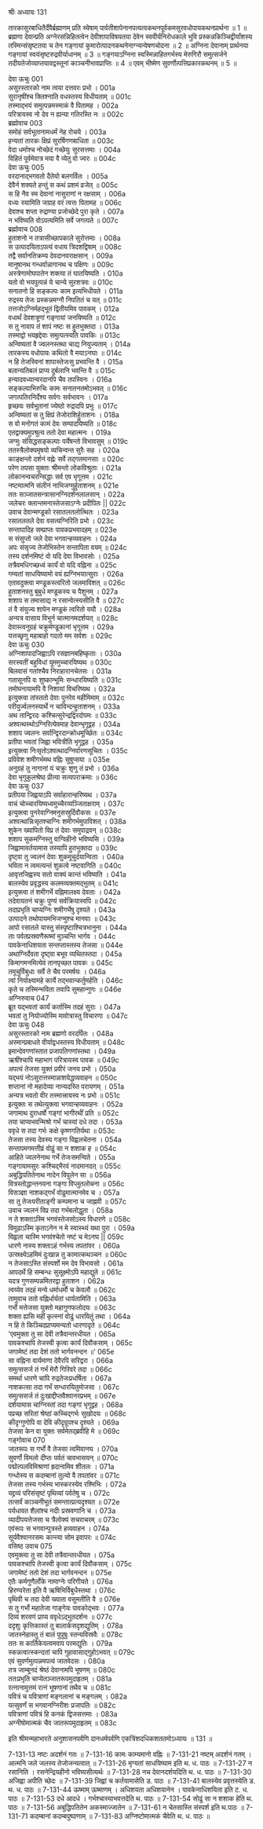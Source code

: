 श्रीः
अध्यायः 131

तारकासुरबाधितैर्देवैर्ब्रह्माणम् प्रति स्वेषाम् पार्वतीशापेनानपत्यत्वकथनपूर्वकमसुरवधोपायकथनप्रार्थना ॥ 1 ॥ ब्रह्मणा देवान्प्रति अग्नेरसन्निहितत्वेन देवीशापाविषयतया देवेन स्ववीर्यनिरोधकाले भुवि प्रस्कन्नकिञ्चिद्वीर्यांशस्य तस्मिन्संसृष्टतया च तेन गङ्गायां कुमारोत्पादनकथनेनाग्न्यन्वेषणचोदना ॥ 2 ॥ अग्निना देवानाम् प्रार्थनया गङ्गायां स्वयंसृष्टरुद्रवीर्याधानम् ॥ 3 ॥ गङ्गयाऽग्निना स्वस्मिन्नाहितगर्भस्य मेरुगिरौ समुत्सर्जने तदीयतेजोव्याप्तयावद्वस्तूनां काञ्चनीभावप्राप्तिः ॥ 4 ॥ एवम् भीष्मेण सुवर्णोत्पत्तिप्रकारकथनम् ॥ 5 ॥
	
देवा ऊचुः 	001  
असुरस्तारको नाम त्वया दत्तवरः प्रभो ।	001a  
सुरानृषींश्च क्लिश्नाति वधस्तस्य विधीयताम् ॥	001c  
तस्माद्भयं समुत्पन्नमस्माकं वै पितामह ।	002a  
परित्रायस्व नो देव न ह्यन्या गतिरस्ति नः ॥	002c  
ब्रह्मोवाच 	003  
समोहं सर्वभूतानामधर्मं नेह रोचये ।	003a  
हन्यतां तारकः क्षिप्रं सुरर्षिगणबाधिता ॥	003c  
वेदा धर्माश्च नोच्छेदं गच्छेयुः सुरसत्तमाः ।	004a  
विहितं पूर्वमेवात्र मया वै व्येतु वो ज्वरः ॥	004c  
देवा ऊचुः 	005  
वरदानाद्भगवतो दैतेयो बलगर्वितः ।	005a  
देवैर्न शक्यते हन्तुं स कथं प्रशमं व्रजेत् ॥	005c  
स हि नैव स्म देवानां नासुराणां न रक्षसाम् ।	006a  
वध्यः स्यामिति जग्राह वरं त्वत्तः पितामह ॥	006c  
देवाश्च शप्ता रुद्राण्या प्रजोच्छेदे पुरा कृते ।	007a  
न भविष्यति वोऽपत्यमिति सर्वे जगत्पते ॥	007c  
ब्रह्मोवाच 	008  
हुताशनो न तत्रासीच्छापकाले सुरोत्तमाः ।	008a  
स उत्पादयिताऽपत्यं वधाय त्रिदशद्विषाम् ॥	008c  
तद्वै सर्वानतिक्रम्य देवदानवराक्षसान् ।	009a  
मानुषानथ गन्धर्वान्नागानथ च पक्षिणः ॥	009c  
अस्त्रेणामोघपातेन शक्त्या तं घातयिष्यति ।	010a  
यतो वो भयपुत्पन्नं ये चान्ये सुरशत्रवः ॥	010c  
सनातनो हि सङ्कल्पः काम इत्यभिधीयते ।	011a  
रुद्रस्य तेजः प्रस्कन्नमग्नौ निपतितं च यत् ॥	011c  
तत्तजोऽग्निर्महद्भूतं द्वितीयमिव पावकम् ।	012a  
वधार्थं देवशत्रूणां गङ्गायां जनयिष्यति ॥	012c  
स तु नावाप तं शापं नष्टः स हुतभुक्तदा ।	013a  
तस्माद्वो भयहृद्देवाः समुत्पत्स्यति पावकिः ॥	013c  
अन्विष्यतां वै ज्वलनस्तथा चाद्य नियुज्यताम् ।	014a  
तारकस्य वधोपायः कथितो वै मयाऽनघाः ॥	014c  
न हि तेजस्विनां शापास्तेजःसु प्रभवन्ति वै ।	015a  
बलान्यतिबलं प्राप्य दुर्बलानि भवन्ति वै ॥	015c  
हन्यादवध्यान्वरदानपि चैव तपस्विनः ।	016a  
सङ्कल्पाभिरुचिः कामः सनातनतमोऽभवत् ॥	016c  
जगत्पतिरनिर्देश्य सर्वगः सर्वभावनः ।	017a  
हृच्छयः सर्वभूतानां ज्येष्ठो रुद्रादपि प्रभुः ॥	017c  
अन्विष्यतां स तु क्षिप्रं तेजोराशिर्हुताशनः ।	018a  
स वो मनोगतं कामं देवः सम्पादयिष्यति ॥	018c  
एतद्वाक्यमुपश्रुत्य ततो देवा महात्मनः ।	019a  
जग्मुः संसिद्धसङ्कल्पाः पर्येषन्तो विभावसुम् ॥	019c  
ततस्त्रैलोक्यमृषयो व्यचिन्वन्त सुरैः सह ।	020a  
काङ्क्षन्तो दर्शनं वह्नेः सर्वे तद्गतमानसाः ॥	020c  
परेण तपसा युक्ताः श्रीमन्तो लोकविश्रुताः ।	021a  
लोकानन्वचरन्सिद्धाः सर्व एव भृगूत्तम ।	021c  
नष्टमात्मनि संलीनं नाभिजग्मुर्हुताशनम् ॥	021e  
ततः सञ्जातसन्त्रासानग्निदर्शनलालसान् ।	022a  
जलेचरः क्लान्तमनास्तेजसाऽग्नेः प्रदीपितः ||	022c  
उवाच देवान्मण्डूको रसातलतलोत्थितः ।	023a  
रसातलतले देवा वसत्यग्निरिति प्रभो ।	023c  
सन्तापादिह सम्प्राप्तः पावकप्रभवादहम् ॥	023e  
स संसुप्तो जले देवा भगवान्हव्यवाहनः ।	024a  
अपः संसृज्य तेजोभिस्तेन सन्तापिता वयम् ॥	024c  
तस्य दर्शनमिष्टं वो यदि देवा विभावसोः ।	025a  
तत्रैवमधिगच्छध्वं कार्यं वो यदि वह्निना ॥	025c  
गम्यतां साधयिष्यामो वयं ह्यग्निभयात्सुराः ।	026a  
एतावदुक्त्वा मण्डूकस्त्वरितो जलमाविशत् ॥	026c  
हुताशनस्तु बुबुधे मण्डूकस्य च पैशुनम् ।	027a  
शशाप स तमासाद्य न रसान्वेत्स्यसीति वै ॥	027c  
तं वै संयुज्य शापेन मण्डूकं त्वरितो ययौ ।	028a  
अन्यत्र वासाय विभुर्न चात्मानमदर्शयत् ॥	028c  
देवास्त्वनुग्रहं चक्रुर्मण्डूकानां भृगूत्तम ।	029a  
यत्तच्छृणु महाबाहो गदतो मम सर्वशः ॥	029c  
देवा ऊचुः 	030  
अग्निशापादजिह्वाऽपि रसज्ञानबहिष्कृताः ।	030a  
सरस्वतीं बहुविधां यूममुच्चारयिष्यथ ॥	030c  
बिलवासं गतांश्चैव निराहारानचेतसः ।	031a  
गतासूनपि वः शुष्कान्भूमिः सन्धारयिष्यति ॥	031c  
तमोघनायामपि वै निशायां विचरिष्यथ ।	032a  
इत्युक्त्वा तांस्ततो देवाः पुनरेव महीमिमाम् ॥	032c  
परीयुर्ज्वलनस्यार्थे न चाविन्दन्हुताशनम् ।	033a  
अथ तान्द्विरदः कश्चित्सुरेन्द्रद्विरदोपमः ॥	033c  
अश्वत्थस्थोऽग्निरित्येवमाह देवान्भृगूद्वह ।	034a  
शशाप ज्वलनः सर्वान्द्विरदान्क्रोधमूर्च्छितः ॥	034c  
प्रतीपा भवतां जिह्वा भवित्रीति भृगूद्वह ।	035a  
इत्युक्त्वा निःसृतोऽश्वत्थादग्निर्वारणसूचितः ।	035c  
प्रविवेश शमीगर्भमथ वह्निः सुषुप्सया ॥	035e  
अनुग्रहं तु नागानां यं चक्रुः शृणु तं प्रभो ।	036a  
देवा भृगुकुलश्रेष्ठ प्रीत्या सत्यपराक्रमाः ॥	036c  
देवा ऊचुः 	037  
प्रतीपया जिह्वयाऽपि सर्वाहारान्हरिष्यथ ।	037a  
वाचं चोच्चारयिष्यध्वमुच्चैरव्यञ्जिताक्षराम् ।	037c  
इत्युक्त्वा पुनरेवाग्निमनुसस्रुर्दिवौकसः ॥	037e  
अश्वत्थान्निःसृतश्चाग्निः शमीगर्भमुपाविशत् ।	038a  
शुकेन ख्यापितो विप्र तं देवाः समुपाद्रवन् ॥	038c  
शशाप सुकमग्निस्तु वाग्विहीनो भविष्यसि ।	039a  
जिह्वामावर्तयामास तस्यापि हुतभुक्तदा ॥	039c  
दृष्ट्वा तु ज्वलनं देवाः शुकमूचुर्दयान्विताः ।	040a  
भविता न त्वमत्यन्तं शुकत्वे नष्टवागिति ॥	040c  
आवृत्तजिह्वस्य सतो वाक्यं कान्तं भविष्यति ।	041a  
बालस्येव प्रवृद्धस्य कलमव्यक्तमद्भुतम् ॥	041c  
इत्युक्त्वा तं शमीगर्भे वह्निमालक्ष्य देवताः ।	042a  
तदेवायतनं चक्रुः पुण्यं सर्वक्रियास्वपि ॥	042c  
तदाप्रभृति चाप्यग्निः शमीगर्भेषु दृश्यते ।	043a  
उत्पादने तथोपायमभिजग्मुश्च मानवाः ॥	043c  
आपो रसातले यास्तु संस्पृष्टाश्चित्रभानुना ।	044a  
ताः पर्वतप्रस्रवणैरूष्मां मुञ्चन्ति भार्गव ।	044c  
पावकेनाधिशयता सन्तप्तास्तस्य तेजसा ॥	044e  
अथाग्निर्देवता दृष्ट्वा बभूव व्यथितस्तदा ।	045a  
किमागमनमित्येवं तानपृच्छत पावकः ॥	045c  
तमूचुर्विबुधाः सर्वे ते चैव परमर्षयः ।	046a  
त्वां नियोक्ष्यामहे कार्ये तद्भवान्कर्तुमर्हति ।	046c  
कृते च तस्मिन्भविता तवापि सुमहान्गुणः ॥	046e  
अग्निरुवाच 	047  
ब्रूत यद्भवतां कार्यं कर्तास्मि तदहं सुराः ।	047a  
भवतां तु नियोज्योस्मि मावोत्रास्तु विचारणा ॥	047c  
देवा ऊचुः 	048  
असुरस्तारको नाम ब्रह्मणो वरदर्पितः ।	048a  
अस्मान्प्रबाधते वीर्याद्वधस्तस्य विधीयताम् ॥	048c  
इमान्देवगणांस्तात प्रजापतिगणांस्तथा ।	049a  
ऋषींश्चापि महाभाग परित्रायस्व पावक ॥	049c  
अपत्यं तेजसा युक्तं प्रवीरं जनय प्रभो ।	050a  
यद्भयं नोऽसुरात्तस्मान्नाशयेद्धव्यवाहन ॥	050c  
शप्तानां नो महादेव्या नान्यदस्ति परायणम् ।	051a  
अन्यत्र भवतो वीर तस्मात्त्रायस्व नः प्रभो ॥	051c  
इत्युक्तः स तथेत्युक्त्वा भगवान्हव्यवाहनः ।	052a  
जगामाथ दुराधर्षो गङ्गां भागीरथीं प्रति ॥	052c  
तया चाप्यभवन्मिश्रो गर्भं चास्यां दधे तदा ।	053a  
ववृधे स तदा गर्भः कक्षे कृष्णगतिर्यथा ॥	053c  
तेजसा तस्य देवस्य गङ्गा विह्वलचेतना ।	054a  
सन्तापमगमत्तीव्रं वोढुं सा न शशाक ह ॥	054c  
आहिते ज्वलनेनाथ गर्भे तेजःसमन्विते ।	055a  
गङ्गायामसुरः कश्चिद्भैरवं नादमानदत् ॥	055c  
अबुद्धिपतितेनाथ नादेन विपुलेन सा ॥	056a  
वित्रस्तोद्धान्तनयना गङ्गा विप्लुतलोचना ॥	056c  
विसञ्ज्ञा नाशकद्गर्भं वोढुमात्मानमेव च ।	057a  
सा तु तेजःपरीताङ्गी कम्पमाना च जाह्नवी ॥	057c  
उवाच ज्वलनं विप्र तदा गर्भबलोद्धुता ।	058a  
न ते शक्ताऽस्मि भगवंस्तेजसोऽस्य विधारणे ॥	058c  
विमूढाऽस्मि कृताऽनेन न मे स्वास्थ्यं यथा पुरा ।	059a  
विह्वला चास्मि भगवंश्चेतो नष्टं च मेऽनघ ||	059c  
धारणे नास्य शक्ताऽहं गर्भस्य तपतांवर ।	060a  
उत्स्रक्ष्येऽहमिमं दुःखान्न तु कामात्कथञ्चन ॥	060c  
न तेजसाऽस्ति संस्पर्शो मम देव विभावसो ।	061a  
आपदर्थे हि सम्बन्धः सुसूक्ष्मोऽपि महाद्युते ॥	061c  
यदत्र गुणसम्पन्नमितरद्वा हुताशन ।	062a  
त्वय्येव तदहं मन्ये धर्माधर्मौ च केवलौ ॥	062c  
तामुवाच ततो वह्निर्धार्यतां धार्यतामिति ।	063a  
गर्भो मत्तेजसा युक्तो महागुणफलोदयः ॥	063c  
शक्ता ह्यसि महीं कृत्स्नां वोढुं धारयितुं तथा ।	064a  
न हि ते किञ्चिदप्राप्यमन्यतो धारणादृते ॥	064c  
'एवमुक्ता तु सा देवी तत्रैवान्तरधीयत ।	065a  
पावकश्चापि तेजस्वी कृत्वा कार्यं दिवौकसाम् ।	065c  
जगामेष्टं तदा देशं ततो भार्गवनन्दन ॥'	065e  
सा वह्निना वार्यमाणा देवैरपि सरिद्वरा ।	066a  
समुत्ससर्ज तं गर्भं मेरौ गिरिवरे तदा ॥	066c  
समर्था धारणे चापि रुद्रतेजःप्रधर्षिता ।	067a  
नाशकत्सा तदा गर्भं सन्धारयितुमोजसा ।	067c  
समुत्ससर्ज तं दुःखाद्दीप्तवैश्वानरप्रभम् ॥	067e  
दर्शयामास चाग्निस्तां तदा गङ्गां भृगूद्वह ।	068a  
पप्रच्छ सरितां श्रेष्ठां कच्चिद्गर्भः सुखोदयः ॥	068c  
कीदृग्गुणोपि वा देवि कीदृग्रूपश्च दृश्यते ।	069a  
तेजसा केन वा युक्तः सर्वमेतद्ब्रवीहि मे ॥	069c  
गङ्गोवाच 	070  
जातरूपः स गर्भो वै तेजसा त्वमिवानघ ।	070a  
सुवर्णो विमलो दीप्तः पर्वतं चावभासयन् ॥	070c  
पद्मोत्पलविमिश्राणां ह्रदानामिव शीतलः ।	071a  
गन्धोस्य स कदम्बानां तुल्यो वै तपतांवर ॥	071c  
तेजसा तस्य गर्भस्य भास्करस्येव रश्मिभिः ।	072a  
यद्द्रव्यं परिसंसृष्टं पृथिव्यां पर्वतेषु च ।	072c  
तत्सर्वं काञ्चनीभूतं समन्तात्प्रत्यदृश्यत ॥	072e  
पर्यधावत शैलांश्च नदीः प्रस्रवणानि च ।	073a  
व्यादीपयत्तेजसा च त्रैलोक्यं सचराचरम् ॥	073c  
एवंरूपः स भगवान्पुत्रस्ते हव्यवाहन ।	074a  
सूर्यवैश्वानरसमः कान्त्या सोम इवापरः ॥	074c  
वसिष्ठ उवाच 	075  
एवमुक्त्वा तु सा देवी तत्रैवान्तरधीयत ।	075a  
पावकश्चापि तेजस्वी कृत्वा कार्यं दिवौकसाम् ।	075c  
जगामेष्टं ततो देशं तदा भार्गवनन्दन ॥	075e  
एतैः कर्मगुणैर्लोके नामाग्नेः परिगीयते ।	076a  
हिरण्यरेता इति वै ऋषिभिर्विबुधैस्तथा ।	076c  
पृथिवी च तदा देवी ख्याता वसुमतीति वै ॥	076e  
स तु गर्भो महातेजा गाङ्गेयः पावकोद्भवः ।	077a  
दिव्यं शरवणं प्राप्य ववृधेऽद्भुतदर्शनः ॥	077c  
ददृशुः कृत्तिकास्तं तु बालार्कसदृशद्युतिम् ।	078a  
जातस्नेहास्तु तं बालं पुपुषुः स्तन्यविस्रवैः ॥	078c  
ततः स कार्तिकेयत्वमवाप परमद्युतिः ।	079a  
स्कन्नत्वात्स्कन्दतां चापि गुहावासाद्गुहोऽभवत् ॥	079c  
एवं सुवर्णमुत्पन्नमपत्यं जातवेदसः ।	080a  
तत्र जाम्बूनदं श्रेष्ठं देवानामपि भूषणम् ॥	080c  
ततःप्रभृति चाप्येतञ्जातरूपमुदाहृतम् ।	081a  
रत्नानामुत्तमं रत्नं भूषणानां तथैव च ॥	081c  
पवित्रं च पवित्राणां मङ्गलानां च मङ्गलम् ।	082a  
यत्सुवर्णं स भगवानग्निरीशः प्रजापतिः ॥	082c  
पवित्राणां पवित्रं हि कनकं द्विजसत्तमाः ।	083a  
अग्नीषोमात्मकं चैव जातरूपमुदाहृतम् ॥ 	083c  

इति श्रीमन्महाभारते अनुशासनपर्वणि दानधर्मपर्वणि एकत्रिंशदधिकशततमोऽध्यायः ॥ 131 ॥

7-131-13 नष्टः अदर्शनं गतः ॥ 7-131-16 कामः काम्यमानो वह्निः ॥ 7-131-21 नष्टम् अदर्शनं गतम् । आत्मनि जले जलस्य तेजोजन्यत्वात् ॥ 7-131-26 मृग्यतां साधयिष्याम इति थ. ध. पाठः ॥ 7-131-27 न रसानिति । रसनेन्द्रियहीनो भविष्यसीत्यर्थः ॥ 7-131-28 नच देवानदर्शयदिति थ. ध. पाठः ॥ 7-131-30 अजिह्वा अपीति च्छेदः ॥ 7-131-39 जिह्वां च कर्तयामासेति ड. पाठः ॥ 7-131-41 बालस्येव प्रवृत्तस्येति ड. थ. ध. पाठः ॥ 7-131-44 ऊष्माम् ऊष्माणम् । अधिशयता अधिशयानेन । पावकेनाधिशयिता इति ट. ध. पाठः ॥ 7-131-53 दधे आदधे । गर्भश्चास्याभवत्तदेति थ. पाठः ॥ 7-131-54 सोढुं सा न शशाक हेति थ.  पाठः ॥ 7-131-56 अबुद्धिपतितेन अकस्माज्जातेन ॥ 7-131-61 न चेतसास्ति संस्पर्श इति थ.पाठः ॥ 7-131-71 कदम्बानां कदम्बपुष्पाणाम् ॥ 7-131-83 अग्निष्टोमात्मकं चैवेति थ. ध. पाठः ॥
